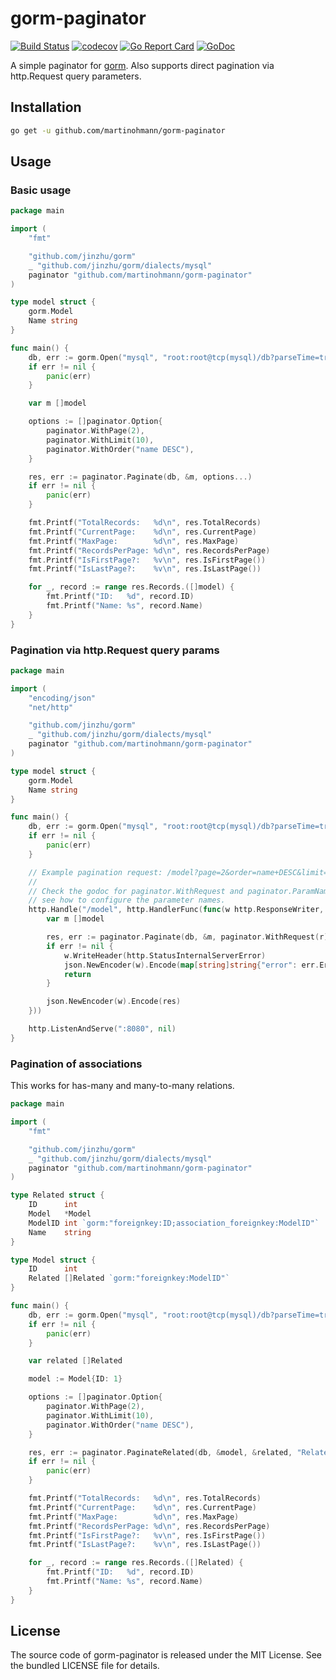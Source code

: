 gorm-paginator
==============

[![Build Status](https://travis-ci.org/martinohmann/gorm-paginator.svg)](https://travis-ci.org/martinohmann/gorm-paginator)
[![codecov](https://codecov.io/gh/martinohmann/gorm-paginator/branch/master/graph/badge.svg)](https://codecov.io/gh/martinohmann/gorm-paginator)
[![Go Report Card](https://goreportcard.com/badge/github.com/martinohmann/gorm-paginator)](https://goreportcard.com/report/github.com/martinohmann/gorm-paginator)
[![GoDoc](https://godoc.org/github.com/martinohmann/gorm-paginator?status.svg)](https://godoc.org/github.com/martinohmann/gorm-paginator)

A simple paginator for [gorm](https://github.com/jinzhu/gorm). Also supports direct pagination via http.Request query parameters.

Installation
------------

```sh
go get -u github.com/martinohmann/gorm-paginator
```

Usage
-----

### Basic usage

```go
package main

import (
	"fmt"

	"github.com/jinzhu/gorm"
	_ "github.com/jinzhu/gorm/dialects/mysql"
	paginator "github.com/martinohmann/gorm-paginator"
)

type model struct {
	gorm.Model
	Name string
}

func main() {
	db, err := gorm.Open("mysql", "root:root@tcp(mysql)/db?parseTime=true")
	if err != nil {
		panic(err)
	}

	var m []model

	options := []paginator.Option{
		paginator.WithPage(2),
		paginator.WithLimit(10),
		paginator.WithOrder("name DESC"),
	}

	res, err := paginator.Paginate(db, &m, options...)
	if err != nil {
		panic(err)
	}

	fmt.Printf("TotalRecords:   %d\n", res.TotalRecords)
	fmt.Printf("CurrentPage:    %d\n", res.CurrentPage)
	fmt.Printf("MaxPage:        %d\n", res.MaxPage)
	fmt.Printf("RecordsPerPage: %d\n", res.RecordsPerPage)
	fmt.Printf("IsFirstPage?:   %v\n", res.IsFirstPage())
	fmt.Printf("IsLastPage?:    %v\n", res.IsLastPage())

	for _, record := range res.Records.([]model) {
		fmt.Printf("ID:   %d", record.ID)
		fmt.Printf("Name: %s", record.Name)
	}
}
```

### Pagination via http.Request query params

```go
package main

import (
	"encoding/json"
	"net/http"

	"github.com/jinzhu/gorm"
	_ "github.com/jinzhu/gorm/dialects/mysql"
	paginator "github.com/martinohmann/gorm-paginator"
)

type model struct {
	gorm.Model
	Name string
}

func main() {
	db, err := gorm.Open("mysql", "root:root@tcp(mysql)/db?parseTime=true")
	if err != nil {
		panic(err)
	}

	// Example pagination request: /model?page=2&order=name+DESC&limit=10
	//
	// Check the godoc for paginator.WithRequest and paginator.ParamNames to
	// see how to configure the parameter names.
	http.Handle("/model", http.HandlerFunc(func(w http.ResponseWriter, r *http.Request) {
		var m []model

		res, err := paginator.Paginate(db, &m, paginator.WithRequest(r))
		if err != nil {
			w.WriteHeader(http.StatusInternalServerError)
			json.NewEncoder(w).Encode(map[string]string{"error": err.Error()})
			return
		}

		json.NewEncoder(w).Encode(res)
	}))

	http.ListenAndServe(":8080", nil)
}
```

### Pagination of associations

This works for has-many and many-to-many relations.

```go
package main

import (
	"fmt"

	"github.com/jinzhu/gorm"
	_ "github.com/jinzhu/gorm/dialects/mysql"
	paginator "github.com/martinohmann/gorm-paginator"
)

type Related struct {
	ID      int
	Model   *Model
	ModelID int `gorm:"foreignkey:ID;association_foreignkey:ModelID"`
	Name    string
}

type Model struct {
	ID      int
	Related []Related `gorm:"foreignkey:ModelID"`
}

func main() {
	db, err := gorm.Open("mysql", "root:root@tcp(mysql)/db?parseTime=true")
	if err != nil {
		panic(err)
	}

	var related []Related

	model := Model{ID: 1}

	options := []paginator.Option{
		paginator.WithPage(2),
		paginator.WithLimit(10),
		paginator.WithOrder("name DESC"),
	}

	res, err := paginator.PaginateRelated(db, &model, &related, "Related", options...)
	if err != nil {
		panic(err)
	}

	fmt.Printf("TotalRecords:   %d\n", res.TotalRecords)
	fmt.Printf("CurrentPage:    %d\n", res.CurrentPage)
	fmt.Printf("MaxPage:        %d\n", res.MaxPage)
	fmt.Printf("RecordsPerPage: %d\n", res.RecordsPerPage)
	fmt.Printf("IsFirstPage?:   %v\n", res.IsFirstPage())
	fmt.Printf("IsLastPage?:    %v\n", res.IsLastPage())

	for _, record := range res.Records.([]Related) {
		fmt.Printf("ID:   %d", record.ID)
		fmt.Printf("Name: %s", record.Name)
	}
}
```

License
-------

The source code of gorm-paginator is released under the MIT License. See the bundled
LICENSE file for details.
